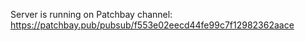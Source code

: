 Server is running on Patchbay channel: https://patchbay.pub/pubsub/f553e02eecd44fe99c7f12982362aace
